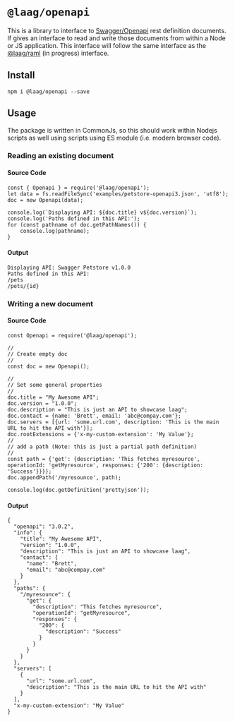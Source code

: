 # `@laag/openapi`

This is a library to interface to [Swagger/Openapi](https://www.openapis.org/) rest definition documents. If gives an interface to read and write those documents from within a Node or JS application. This interface will follow the same interface as the [@laag/raml](https://github.com/bschwarz/laag/tree/main/packages/raml) (in progress) interface.

## Install
```
npm i @laag/openapi --save
```
## Usage

The package is written in CommonJs, so this should work within Nodejs scripts as well using scripts using ES module (i.e. modern browser code).

### Reading an existing document
#### Source Code
```
const { Openapi } = require('@laag/openapi');
let data = fs.readFileSync('examples/petstore-openapi3.json', 'utf8');
doc = new Openapi(data);

console.log(`Displaying API: ${doc.title} v${doc.version}`);
console.log('Paths defined in this API:');
for (const pathname of doc.getPathNames()) {
    console.log(pathname);
}
```
#### Output
```
Displaying API: Swagger Petstore v1.0.0
Paths defined in this API:
/pets
/pets/{id}
```

### Writing a new document
#### Source Code
```
const Openapi = require('@laag/openapi');

//
// Create empty doc
//
const doc = new Openapi();

//
// Set some general properties
//
doc.title = "My Awesome API";
doc.version = "1.0.0";
doc.description = "This is just an API to showcase laag";
doc.contact = {name: 'Brett', email: 'abc@compay.com'};
doc.servers = [{url: 'some.url.com', description: 'This is the main URL to hit the API with'}];
doc.rootExtensions = {'x-my-custom-extension': 'My Value'};
//
// add a path (Note: this is just a partial path definition)
//
const path = {'get': {description: 'This fetches myresource', operationId: 'getMyresource', responses: {'200': {description: 'Success'}}}};
doc.appendPath('/myresounce', path);

console.log(doc.getDefinition('prettyjson'));
```

#### Output
```
{
  "openapi": "3.0.2",
  "info": {
    "title": "My Awesome API",
    "version": "1.0.0",
    "description": "This is just an API to showcase laag",
    "contact": {
      "name": "Brett",
      "email": "abc@compay.com"
    }
  },
  "paths": {
    "/myresounce": {
      "get": {
        "description": "This fetches myresource",
        "operationId": "getMyresource",
        "responses": {
          "200": {
            "description": "Success"
          }
        }
      }
    }
  },
  "servers": [
    {
      "url": "some.url.com",
      "description": "This is the main URL to hit the API with"
    }
  ],
  "x-my-custom-extension": "My Value"
}
```
